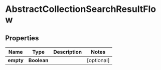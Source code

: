 

# AbstractCollectionSearchResultFlow


## Properties

| Name | Type | Description | Notes |
|------------ | ------------- | ------------- | -------------|
|**empty** | **Boolean** |  |  [optional] |



